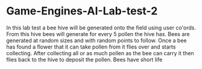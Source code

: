 # Game-Engines-AI-Lab-test-2


In this lab test a bee hive will be generated onto the field using user co'ords.
From this hive bees will generate for every 5 pollen the hive has.
Bees are generated at random sizes and with random points to follow.
Once a bee has found a flower that it can take pollen from it flies over and starts collecting.
After collecting all or as much pollen as the bee can carry it then flies back to the hive to deposit the pollen.
Bees have short life 
